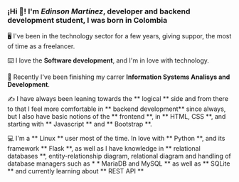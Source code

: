 ### ¡Hi 👋! I'm *Edinson Martínez*, developer and backend development student, I was born in Colombia
🖥️ I've been in the technology sector for a few years, giving suppor, the most of time as a freelancer.

⌨️ I love the **Software development**, and I'm in love with technology.

📝 Recently I've been finishing my carrer **Information Systems Analisys and Development**.

✍️ I have always been leaning towards the ** logical ** side and from there to that I feel more comfortable in ** backend development** since always, but I also have basic notions of the ** frontend **, in ** HTML, CSS **, and starting with ** Javascript ** and ** Bootstrap **.

💻 I'm a ** Linux ** user most of the time. In love with ** Python **, and its framework ** Flask **, as well as I have knowledge in ** relational databases **, entity-relationship diagram, relational diagram and handling of database managers such as * * MariaDB and MySQL ** as well as ** SQLite ** and currently learning about ** REST API **

<!--
**Edmartt/Edmartt** is a ✨ _special_ ✨ repository because its `README.md` (this file) appears on your GitHub profile.

Here are some ideas to get you started:

- 🔭 I’m currently working on ...
- 🌱 I’m currently learning ...
- 👯 I’m looking to collaborate on ...
- 🤔 I’m looking for help with ...
- 💬 Ask me about ...
- 📫 How to reach me: ...
- 😄 Pronouns: ...
- ⚡ Fun fact: ...
-->

